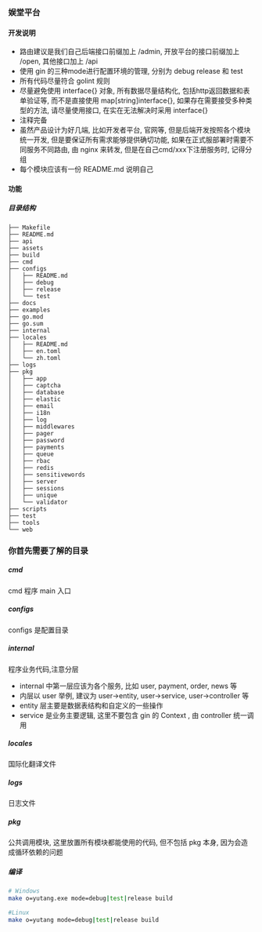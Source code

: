 ### 娱堂平台

#### 开发说明

- 路由建议是我们自己后端接口前缀加上 /admin, 开放平台的接口前缀加上 /open, 其他接口加上 /api
- 使用 gin 的三种mode进行配置环境的管理, 分别为 debug release 和 test
- 所有代码尽量符合 golint 规则
- 尽量避免使用 interface{} 对象, 所有数据尽量结构化, 包括http返回数据和表单验证等, 而不是直接使用 map[string]interface{}, 
如果存在需要接受多种类型的方法, 请尽量使用接口, 在实在无法解决时采用 interface{}
- 注释完备
- 虽然产品设计为好几端, 比如开发者平台, 官网等, 但是后端开发按照各个模块统一开发, 但是要保证所有需求能够提供确切功能,
如果在正式服部署时需要不同服务不同路由, 由 nginx 来转发, 但是在自己cmd/xxx下注册服务时, 记得分组
- 每个模块应该有一份 README.md 说明自己
#### 功能

##### 目录结构
```code 
├── Makefile
├── README.md
├── api
├── assets
├── build
├── cmd
├── configs
│   ├── README.md
│   ├── debug
│   ├── release
│   └── test
├── docs
├── examples
├── go.mod
├── go.sum
├── internal
├── locales
│   ├── README.md
│   ├── en.toml
│   └── zh.toml
├── logs
├── pkg
│   ├── app
│   ├── captcha
│   ├── database
│   ├── elastic
│   ├── email
│   ├── i18n
│   ├── log
│   ├── middlewares
│   ├── pager
│   ├── password
│   ├── payments
│   ├── queue
│   ├── rbac
│   ├── redis
│   ├── sensitivewords
│   ├── server
│   ├── sessions
│   ├── unique
│   └── validator
├── scripts
├── test
├── tools
└── web

```
### 你首先需要了解的目录
##### cmd 
cmd 程序 main 入口

##### configs
configs 是配置目录

##### internal 
程序业务代码,注意分层
* internal 中第一层应该为各个服务, 比如 user, payment, order, news 等
* 内层以 user 举例, 建议为 user->entity, user->service, user->controller 等
* entity 层主要是数据表结构和自定义的一些操作
* service 是业务主要逻辑, 这里不要包含 gin 的 Context , 由 controller 统一调用

##### locales
国际化翻译文件

##### logs 
日志文件

##### pkg 
公共调用模块, 这里放置所有模块都能使用的代码, 但不包括 pkg 本身, 因为会造成循环依赖的问题

##### 编译
```bash
# Windows
make o=yutang.exe mode=debug|test|release build

#Linux
make o=yutang mode=debug|test|release build
```